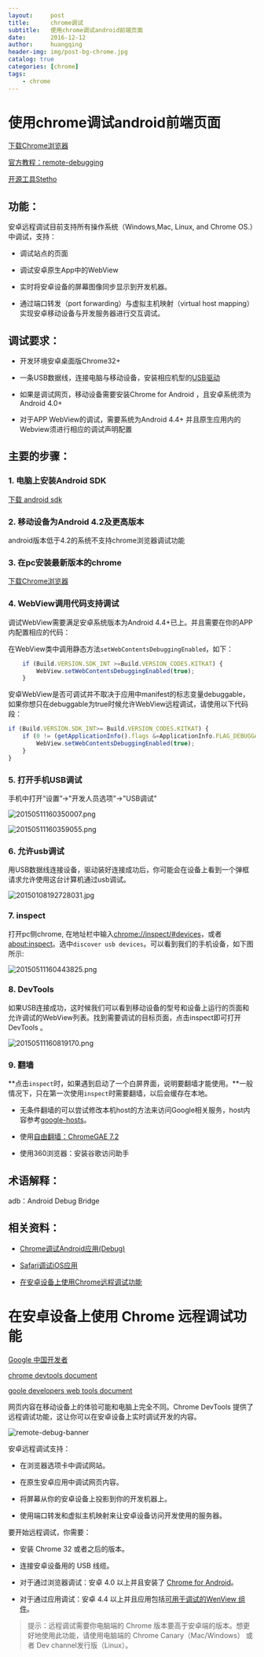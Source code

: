 ```yaml
---
layout:     post
title:      chrome调试
subtitle:   使用chrome调试android前端页面
date:       2016-12-12
author:     huangqing
header-img: img/post-bg-chrome.jpg
catalog: true
categories: [chrome]
tags:
    - chrome
---
```


# 使用chrome调试android前端页面

[下载Chrome浏览器](http://www.google.cn/intl/zh-CN/chrome/browser/desktop/index.html)

[官方教程：remote-debugging](https://developer.chrome.com/devtools/docs/remote-debugging)

[开源工具Stetho](http://facebook.github.io/stetho/)

## 功能：

安卓远程调试目前支持所有操作系统（Windows,Mac, Linux, and Chrome OS.）中调试，支持：

+  调试站点的页面

+  调试安卓原生App中的WebView

+   实时将安卓设备的屏幕图像同步显示到开发机器。

+  通过端口转发（port forwarding）与虚拟主机映射（virtual host mapping）实现安卓移动设备与开发服务器进行交互调试。


## 调试要求：

+  开发环境安卓桌面版Chrome32+

+  一条USB数据线，连接电脑与移动设备，安装相应机型的[USB驱动](http://developer.android.com/tools/extras/oem-usb.html)

+  如果是调试网页，移动设备需要安装Chrome for Android ，且安卓系统须为Android 4.0+

+  对于APP WebView的调试，需要系统为Android 4.4+ 并且原生应用内的Webview须进行相应的调试声明配置

## 主要的步骤：

### 1.  电脑上安装Android SDK  

[下载 android sdk](http://www.android-doc.com/sdk/)

### 2.  移动设备为Android 4.2及更高版本

android版本低于4.2的系统不支持chrome浏览器调试功能

### 3.  在pc安装最新版本的chrome

[下载Chrome浏览器](http://www.google.cn/intl/zh-CN/chrome/browser/desktop/index.html)

### 4.  WebView调用代码支持调试

调试WebView需要满足安卓系统版本为Android 4.4+已上。并且需要在你的APP内配置相应的代码：

在WebView类中调用静态方法`setWebContentsDebuggingEnabled`，如下：

~~~javascript
    if (Build.VERSION.SDK_INT >=Build.VERSION_CODES.KITKAT) {  
        WebView.setWebContentsDebuggingEnabled(true);    
    }  
~~~

安卓WebView是否可调试并不取决于应用中manifest的标志变量debuggable，如果你想只在debuggable为true时候允许WebView远程调试，请使用以下代码段：

~~~javascript
if (Build.VERSION.SDK_INT>= Build.VERSION_CODES.KITKAT) {  
    if (0 != (getApplicationInfo().flags &=ApplicationInfo.FLAG_DEBUGGABLE))  {
        WebView.setWebContentsDebuggingEnabled(true);
    }  
} 
~~~

### 5.   打开手机USB调试

手机中打开“设置”->"开发人员选项"->"USB调试"

![20150511160350007.png](/images/chrome/947566-f087c3bdf6585d71.png)

![20150511160359055.png](/images/chrome/947566-a0f77d43428d4af2.png)

### 6.  允许usb调试

用USB数据线连接设备，驱动装好连接成功后，你可能会在设备上看到一个弹框请求允许使用这台计算机通过usb调试。

![20150108192728031.jpg](/images/chrome/947566-d21f0cebec64e4cb.jpg)

### 7.  inspect

打开pc侧chrome, 在地址栏中输入[chrome://inspect/#devices](chrome://inspect/#devices)，或者[about:inspect](about:inspect)。选中`discover usb devices`。可以看到我们的手机设备，如下图所示:

![20150511160443825.png](/images/chrome/947566-9615360d896e4534.png)

### 8.   DevTools

如果USB连接成功，这时候我们可以看到移动设备的型号和设备上运行的页面和允许调试的WebView列表。找到需要调试的目标页面，点击inspect即可打开DevTools 。

![20150511160819170.png](/images/chrome/947566-6462a8743609dd5d.png)

### 9.  翻墙

**点击`inspect`时，如果遇到启动了一个白屏界面，说明要翻墙才能使用。**一般情况下，只在第一次使用`inspect`时需要翻墙，以后会缓存在本地。

+ 无条件翻墙的可以尝试修改本机host的方法来访问Google相关服务，host内容参考[google-hosts](https://github.com/txthinking/google-hosts/blob/master/hosts)。

+ 使用[自由翻墙：ChromeGAE 7.2](http://www.anybfans.com/1378.html)

+ 使用360浏览器：安装谷歌访问助手

## 术语解释：

adb：Android Debug Bridge

## 相关资料：

+  [Chrome调试Android应用(Debug)](http://ask.dcloud.net.cn/article/69)

+  [Safari调试iOS应用](http://ask.dcloud.net.cn/article/143)

+  [在安卓设备上使用Chrome远程调试功能](http://wiki.jikexueyuan.com/project/chrome-devtools/remote-debugging-on-android.html#debugging-tabs)


# 在安卓设备上使用 Chrome 远程调试功能

[Google 中国开发者](https://developers.google.cn/)

[chrome devtools document](https://developer.chrome.com/devtools/index)

[goole developers web tools document](https://developers.google.com/web/tools/setup/)

网页内容在移动设备上的体验可能和电脑上完全不同。Chrome DevTools 提供了远程调试功能，这让你可以在安卓设备上实时调试开发的内容。

![remote-debug-banner](/images/chrome/947566-7da7d04a9847a38a.png)

安卓远程调试支持：

+  在浏览器选项卡中调试网站。

+  在原生安卓应用中调试网页内容。

+  将屏幕从你的安卓设备上投影到你的开发机器上。

+  使用端口转发和虚拟主机映射来让安卓设备访问开发使用的服务器。

要开始远程调试，你需要：

+  安装 Chrome 32 或者之后的版本。

+  连接安卓设备用的 USB 线缆。

+  对于通过浏览器调试：安卓 4.0 以上并且安装了 [Chrome for Android](https://play.google.com/store/apps/details?id=com.android.chrome&hl=en)。

+  对于通过应用调试：安卓 4.4 以上并且应用包括[可用于调试的WenView 组件](https://developer.chrome.com/devtools/docs/remote-debugging#debugging-webviews)。

>提示：远程调试需要你电脑端的 Chrome 版本要高于安卓端的版本。想更好地使用此功能，请使用电脑端的 Chrome Canary（Mac/Windows） 或者 Dev channel发行版（Linux）。